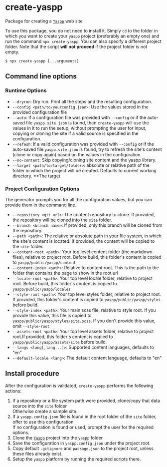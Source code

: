 # create-yaspp
Package for creating a [`Yaspp`](https://github.com/imdfl/yaspp) web site

To use this package, you do not need to install it. Simply `cd` to the folder in which you want to create your `yaspp` project
(preferably an empty one) and run the command `npx create-yaspp`. You can also specify a different project folder. Note that the script **will not proceed** if the project folder is not empty.

    $ npx create-yaspp [...arguments]

## Command line options

### Runtime Options
- `--dryrun`: Dry run. Print all the steps and the resulting configuration.
- `--config <path/to/yourconfig.json>`: Use the values stored in the provided configuration file
- `--auto`: If a configuration file was provided with `--config` or if the auto-saved file `yaspp.site.json` is found, then `create-yaspp` will use the values in it to run the setup, without prompting the user for input, copying or cloning the site if a valid source is specified in the configuration.
- `--refesh`: If a valid configuration was provided with `--config` or if the auto-saved file `yaspp.site.json` is found, try
to refresh the site's content (clone or copy again) based on the values in the configuration.
- `--no-content`: Skip copying/cloning site content and the yaspp library.
- `--target <path/to/target/folder>`: absolute or relative path of the folder in which the project will be created. Defaults to current working directory. **The target 

### Project Configuration Options
The generator prompts you for all the configuration values, but you can provide them in the command line.

- `--repository <git url>`: The content repository to clone. If provided, the repository will be cloned into the `site` folder.
- `--branch <branch name>`: If provided, only this branch will be cloned from the repository.
- `--path <path>`: The relative or absolute path in your file system, in which the site's content is located. If provided, the content
will be copied to the `site` folder.
- `--content-root <path>`: Your top level content folder (the markdown files), relative to project root. Before build, this folder's content is copied to `yaspp/public/yaspp/content`
- `--content-index <path>`: Relative to content root. This is the path to the folder that contains the page to show in the root url
- `--locale-root <path>`: Your top level locale folder, relative to project root. Before build, this folder's content is copied to `yaspp/public/yaspp/locales`
- `--style-root <path>`: Your top level styles folder, relative to project root. If provided, this folder's content is copied to `yaspp/public/yaspp/styles` before build.
- `--style-index <path>`: Your main scss file, relative to style root. If you provide this value, this file is copied to `yaspp/public/yaspp/styles/site.scss`. If you don't provide this value, omit `--style-root`
- `--assets-root <path>`: Your top level assets folder, relative to project root.If provided, this folder's content is copied to `yaspp/public/yaspp/assets/site` before build.
- `--langs <lang[,lang...]>`: Supported content languages, defaults to "en"
-  `--default-locale <lang>`: The default content language, defaults to "en"


## Install procedure

After the configuration is validated, `create-yaspp` performs the following actions:
1. If a repository or a file system path were provided, clone/copy that data source into the `site` folder  
Otherwise create a sample site.
2. If a `yaspp.config.json` file is found in the root folder of the `site` folder, offer to use this configuration  
If no configuration is found or used, prompt the user for the required options.
2. Clone the [`Yaspp`](https://github.com/imdfl/yaspp) project into the `yaspp` folder
3. Save the configuration in `yaspp.config.json` under the project root.
4. Copy default `.gitignore` and `package.json` to the project root, unless these files already exist.
5. Setup the `yaspp` platform by running the required scripts there.